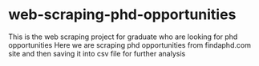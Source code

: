 # web-scraping-phd-opportunities
This is the web scraping project for graduate who are looking for phd opportunities
Here we are scraping phd opportunities from findaphd.com site and then saving it into csv file for further analysis
